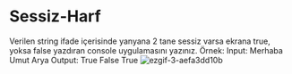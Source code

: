 # Sessiz-Harf
Verilen string ifade içerisinde yanyana 2 tane sessiz varsa ekrana true, yoksa false yazdıran console uygulamasını yazınız.  Örnek: Input: Merhaba Umut Arya  Output: True False True
![ezgif-3-aefa3dd10b](https://github.com/Hossein-Babakhani/Sessiz-Harf/assets/169270653/8682438f-0fc7-4c2a-9bce-b50f2bad9a3f)
